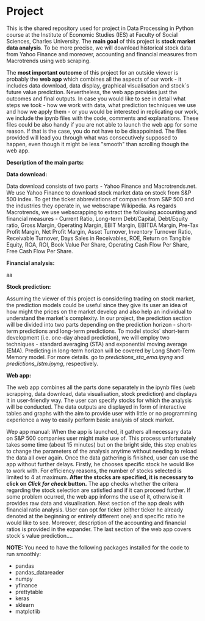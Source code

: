 # Project
This is the shared repository used for project in Data Processing in Python course at the Institute of Economic Studies (IES) at Faculty of Social Sciences, Charles University. The **main goal** of this project is **stock market data analysis**. To be more precise, we will download historical stock data from Yahoo Finance and moreover, accounting and financial measures from Macrotrends using web scraping. 

The **most important outcome** of this project for an outside viewer is probably the **web app** which combines all the aspects of our work - it includes data download, data display, graphical visualisation and stock´s future value prediction. Nevertheless, the web app provides just the outcomes and final outputs. In case you would like to see in detail what steps we took - how we work with data, what prediction techniques we use and how we apply them - or you would be interested in replicating our work, we include the ipynb files with the code, comments and explanations. These files could be also handy if you are not able to launch the web app for some reason. If that is the case, you do not have to be disappointed. The files provided will lead you through what was consecutively supposed to happen, even though it might be less "smooth" than scrolling though the web app.  
 
  
 
**Description of the main parts:**

**Data download:**

Data download consists of two parts - Yahoo Finance and Macrotrends.net. We use Yahoo Finance to download stock market data on stock from S&P 500 index. To get the ticker abbreviations of companies from S&P 500 and the industries they operate in, we webscrape Wikipedia. As regards Macrotrends, we use webscrapping to extract the following accounting and financial measures - Current Ratio, Long-term Debt/Capital, Debt/Equity ratio, Gross Margin, Operating Margin, EBIT Margin, EBITDA Margin, Pre-Tax Profit Margin, Net Profit Margin, Asset Turnover, Inventory Turnover Ratio, Receivable Turnover, Days Sales in Receivables, ROE, Return on Tangible Equity, ROA, ROI, Book Value Per Share, Operating Cash Flow Per Share, Free Cash Flow Per Share.

**Financial analysis:**

aa

**Stock prediction:**

Assuming the viewer of this project is considering trading on stock market, the prediction models could be useful since they give its user an idea of how might the prices on the market develop and also help an individual to understand the market´s complexity. In our project, the prediction section will be divided into two parts depending on the prediction horizon - short-term predictions and long-term predictions. To model stocks´ short-term development (i.e. one-day ahead prediction), we will employ two techniques - standard averaging (STA) and exponential moving average (EMA). Predicting in long-term horizon will be covered by Long Short-Term Memory model. For more details. go to *predictions_sta_ema.ipyng* and *predictions_lstm.ipyng*, respectively.

**Web app:**

The web app combines all the parts done separately in the ipynb files (web scrapping, data download, data visualisation, stock prediction) and displays it in user-friendly way. The user can specify stocks for which the analysis will be conducted. The data outputs are displayed in form of interactive tables and graphs with the aim to provide user with little or no programming experience a way to easily perform basic analysis of stock market. 

Wep app manual: When the app is launched, it gathers all necessary data on S&P 500 companies user might make use of. This process unfortunately takes some time (about 15 minutes) but on the bright side, this step enables to change the parameters of the analysis anytime without needing to reload the data all over again. Once the data gathering is finished, user can use the app without further delays. 
Firstly, he chooses specific stock he would like to work with. For efficiency reasons, the number of stocks selected is limited to 4 at maximum. **After the stocks are specified, it is necessary to click on *Click for check* button.** The app checks whether the critera regarding the stock selection are satisfied and if it can proceed further. If some problem ocurred, the web app informs the use of it, otherwise it provides raw data and visualisation. 
Next section of the app deals with financial ratio analysis. User can opt for ticker (either ticker he already denoted at the beginning or entirely different one) and specific ratio he would like to see. Moreover, description of the accounting and financial ratios is provided in the expander.
The last section of the web app covers stock´s value prediction.... 


**NOTE:** You need to have the following packages installed for the code to run smoothly:
* pandas
* pandas_datareader
* numpy
* yfinance
* prettytable
* keras
* sklearn
* matplotlib
